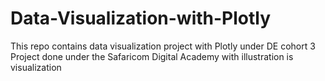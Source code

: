 # Data-Visualization-with-Plotly
This repo contains data visualization project with Plotly under DE cohort 3
Project done under the Safaricom Digital Academy with illustration is visualization 
